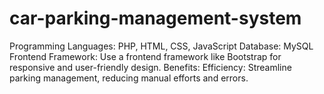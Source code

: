 # car-parking-management-system
Programming Languages: PHP, HTML, CSS, JavaScript Database: MySQL Frontend Framework: Use a frontend framework like Bootstrap for responsive and user-friendly design. Benefits: Efficiency: Streamline parking management, reducing manual efforts and errors.

